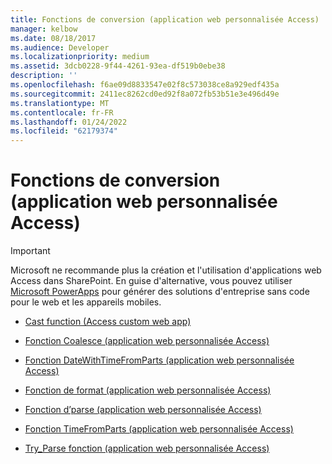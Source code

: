 ```yaml
---
title: Fonctions de conversion (application web personnalisée Access)
manager: kelbow
ms.date: 08/18/2017
ms.audience: Developer
ms.localizationpriority: medium
ms.assetid: 3dcb0228-9f44-4261-93ea-df519b0ebe38
description: ''
ms.openlocfilehash: f6ae09d8833547e02f8c573038ce8a929edf435a
ms.sourcegitcommit: 2411ec8262cd0ed92f8a072fb53b51e3e496d49e
ms.translationtype: MT
ms.contentlocale: fr-FR
ms.lasthandoff: 01/24/2022
ms.locfileid: "62179374"
---
```

# <a name="conversion-functions-access-custom-web-app"></a>Fonctions de conversion (application web personnalisée Access)

> [!IMPORTANT]
> Microsoft ne recommande plus la création et l'utilisation d'applications web Access dans SharePoint. En guise d'alternative, vous pouvez utiliser [Microsoft PowerApps](https://powerapps.microsoft.com/) pour générer des solutions d'entreprise sans code pour le web et les appareils mobiles. 

- [Cast function (Access custom web app)](cast-function-access-custom-web-app.md)
    
- [Fonction Coalesce (application web personnalisée Access)](coalesce-function-access-custom-web-app.md)
    
- [Fonction DateWithTimeFromParts (application web personnalisée Access)](datewithtimefromparts-function-access-custom-web-app.md)
    
- [Fonction de format (application web personnalisée Access)](format-function-access-custom-web-app.md)
    
- [Fonction d’parse (application web personnalisée Access)](parse-function-access-custom-web-app.md)
    
- [Fonction TimeFromParts (application web personnalisée Access)](timefromparts-functionaccess-custom-web-app.md)
    
- [Try_Parse fonction (application web personnalisée Access)](try_parse-function-access-custom-web-app.md)
    

